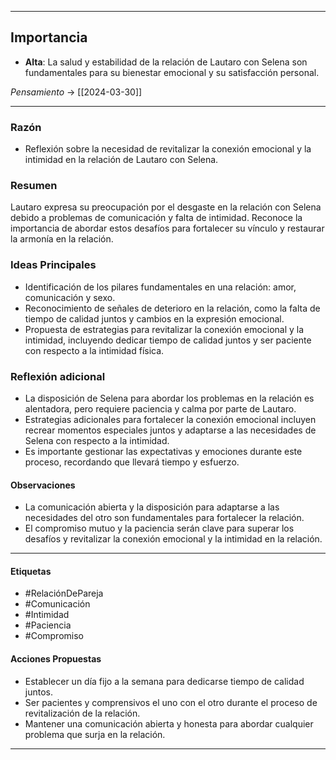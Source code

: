 
---
## Importancia

- **Alta**: La salud y estabilidad de la relación de Lautaro con Selena son fundamentales para su bienestar emocional y su satisfacción personal.

*Pensamiento* -> [[2024-03-30]]

---

### Razón
- Reflexión sobre la necesidad de revitalizar la conexión emocional y la intimidad en la relación de Lautaro con Selena.

### Resumen
Lautaro expresa su preocupación por el desgaste en la relación con Selena debido a problemas de comunicación y falta de intimidad. Reconoce la importancia de abordar estos desafíos para fortalecer su vínculo y restaurar la armonía en la relación.

### Ideas Principales
- Identificación de los pilares fundamentales en una relación: amor, comunicación y sexo.
- Reconocimiento de señales de deterioro en la relación, como la falta de tiempo de calidad juntos y cambios en la expresión emocional.
- Propuesta de estrategias para revitalizar la conexión emocional y la intimidad, incluyendo dedicar tiempo de calidad juntos y ser paciente con respecto a la intimidad física.

### Reflexión adicional
- La disposición de Selena para abordar los problemas en la relación es alentadora, pero requiere paciencia y calma por parte de Lautaro.
- Estrategias adicionales para fortalecer la conexión emocional incluyen recrear momentos especiales juntos y adaptarse a las necesidades de Selena con respecto a la intimidad.
- Es importante gestionar las expectativas y emociones durante este proceso, recordando que llevará tiempo y esfuerzo.

#### Observaciones
- La comunicación abierta y la disposición para adaptarse a las necesidades del otro son fundamentales para fortalecer la relación.
- El compromiso mutuo y la paciencia serán clave para superar los desafíos y revitalizar la conexión emocional y la intimidad en la relación.

---

#### Etiquetas
- #RelaciónDePareja
- #Comunicación
- #Intimidad
- #Paciencia
- #Compromiso

#### Acciones Propuestas
- Establecer un día fijo a la semana para dedicarse tiempo de calidad juntos.
- Ser pacientes y comprensivos el uno con el otro durante el proceso de revitalización de la relación.
- Mantener una comunicación abierta y honesta para abordar cualquier problema que surja en la relación.

---